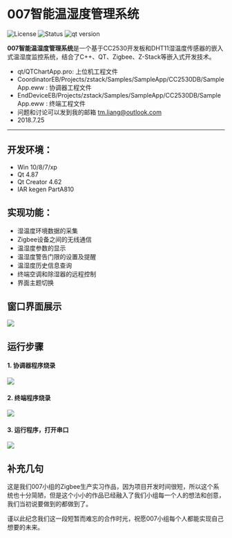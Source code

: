 # 007智能温湿度管理系统
![License](https://img.shields.io/apm/l/vim-mode.svg)
![Status](https://img.shields.io/pypi/status/Django.svg)
![qt version](https://img.shields.io/badge/qt%20version-4.87-red.svg)

**007智能温湿度管理系统**是一个基于CC2530开发板和DHT11湿温度传感器的嵌入式温湿度监控系统，结合了C++、QT、Zigbee、Z-Stack等嵌入式开发技术。

* qt/QTChartApp.pro: 上位机工程文件
* CoordinatorEB/Projects/zstack/Samples/SampleApp/CC2530DB/SampleApp.eww : 协调器工程文件
* EndDeviceEB/Projects/zstack/Samples/SampleApp/CC2530DB/SampleApp.eww  : 终端工程文件
* 问题和讨论可以发到我的邮箱 tm.liang@outlook.com
* 2018.7.25
***
## 开发环境：
* Win 10/8/7/xp
* Qt 4.87
* Qt Creator 4.62
* IAR kegen PartA810
## 实现功能：
* 湿温度环境数据的采集
* Zigbee设备之间的无线通信
* 温湿度参数的显示
* 温湿度警告门限的设置及提醒
* 温湿度历史信息查询
* 终端空调和除湿器的远程控制
* 界面主题切换
## 窗口界面展示
![](https://github.com/Leotemp/mymarkdownphoto/raw/master/temhum_img/d.gif)
## 运行步骤
#### 1. 协调器程序烧录
![](https://github.com/Leotemp/mymarkdownphoto/raw/master/temhum_img/a.png)
#### 2. 终端程序烧录
![](https://github.com/Leotemp/mymarkdownphoto/raw/master/temhum_img/b.png)
#### 3. 运行程序，打开串口
![](https://github.com/Leotemp/mymarkdownphoto/raw/master/temhum_img/c.png)
## 补充几句
这是我们007小组的Zigbee生产实习作品，因为项目开发时间很短，所以这个系统也十分简陋，但是这个小小的作品已经融入了我们小组每一个人的想法和创意，我们当初说要做到的都做到了。

谨以此纪念我们这一段短暂而难忘的合作时光，祝愿007小组每个人都能实现自己想要的未来。
